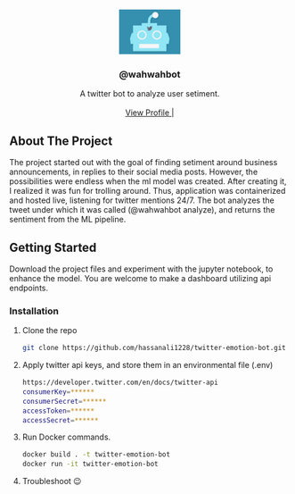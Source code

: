 <!-- PROJECT LOGO -->
<br />
<p align="center">
  <a ![LOGO](logo.jpg)>
       <img src="images/logo.jpg" alt="Logo" width="110" height="80">
  </a>

  <h3 align="center">@wahwahbot</h3>

  <p align="center">
    A twitter bot to analyze user setiment.
    <br />
    <br />
    <a href="https://twitter.com/wahwahbot">View Profile </a>
    |

  </p>
</p>

<!-- ABOUT THE PROJECT -->
## About The Project

The project started out with the goal of finding setiment around business announcements, in replies to their social media posts. However, the possibilities were endless when the ml model was created. After creating it, I realized it was fun for trolling around. Thus, application was containerized and hosted live, listening for twitter mentions 24/7. The bot analyzes the tweet under which it was called (@wahwahbot analyze), and returns the sentiment from the ML pipeline.


<!-- GETTING STARTED -->
## Getting Started

Download the project files and experiment with the jupyter notebook, to enhance the model. You are welcome to make a dashboard utilizing api endpoints. 

### Installation

1. Clone the repo
   ```sh
   git clone https://github.com/hassanali1228/twitter-emotion-bot.git
   ```

2. Apply twitter api keys, and store them in an environmental file (.env)
    ```sh
    https://developer.twitter.com/en/docs/twitter-api
    consumerKey=******
    consumerSecret=******
    accessToken=******
    accessSecret=******
    ```

3. Run Docker commands.
   ```sh
   docker build . -t twitter-emotion-bot
   docker run -it twitter-emotion-bot
   ```
   
4. Troubleshoot 😉
